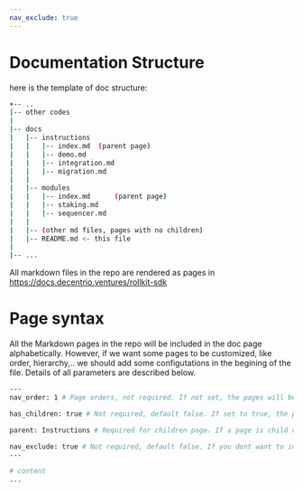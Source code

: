 ```yaml
---
nav_exclude: true
---
```


# Documentation Structure
here is the template of doc structure:
```bash
+-- ..
|-- other codes
|
|-- docs
|   |-- instructions
|   |   |-- index.md  (parent page)
|   |   |-- demo.md
|   |   |-- integration.md
|   |   |-- migration.md
|   |
|   |-- modules
|   |   |-- index.md      (parent page)
|   |   |-- staking.md
|   |   |-- sequencer.md
|   |
|   |-- (other md files, pages with no children)
|   |-- README.md <- this file
|
|-- ...
```

All markdown files in the repo are rendered as pages in https://docs.decentrio.ventures/rollkit-sdk

# Page syntax

All the Markdown pages in the repo will be included in the doc page alphabetically. However, if we want some pages to be customized, like order, hierarchy,.. we should add some configutations in the begining of the file. Details of all parameters are described below.


```bash
---
nav_order: 1 # Page orders, not required. If not set, the pages will be sorted alphabetically by title.

has_children: true # Not required, default false. If set to true, the page will be parent and have sub-pages: /parent/children

parent: Instructions # Required for children page. If a page is child of a parent page, the param must be set to the title of the parent

nav_exclude: true # Not required, default false. If you dont want to include a MD file in the page, set this param to true
---

# content
...
```